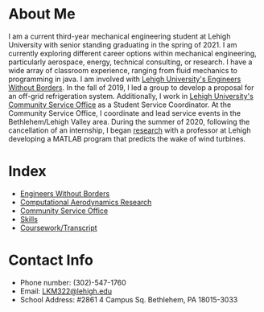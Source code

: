 


# About Me

I am a current third-year mechanical engineering student at Lehigh University with senior standing graduating in the spring of 2021. I am currently exploring different career options within mechanical engineering, particularly aerospace, energy, technical consulting, or research. I have a wide array of classroom experience, ranging from fluid mechanics to programming in java. I am involved with [Lehigh University's Engineers Without Borders](https://liam-magargal.github.io/Engineers-Without-Borders/). In the fall of 2019, I led a group to develop a proposal for an off-grid refrigeration system. Additionally, I work in [Lehigh University's Community Service Office](https://liam-magargal.github.io/Community-Service-Office/) as a Student Service Coordinator. At the Community Service Office, I coordinate and lead service events in the Bethlehem/Lehigh Valley area. During the summer of 2020, following the cancellation of an internship, I began [research](https://liam-magargal.github.io/Computational-Aerodynamics-Research/) with a professor at Lehigh developing a MATLAB program that predicts the wake of wind turbines.

# Index
* [Engineers Without Borders](https://liam-magargal.github.io/Engineers-Without-Borders/)
* [Computational Aerodynamics Research](https://liam-magargal.github.io/Computational-Aerodynamics-Research/)
* [Community Service Office](https://liam-magargal.github.io/Community-Service-Office/)
* [Skills](https://liam-magargal.github.io/Skills/)
* [Coursework/Transcript](https://liam-magargal.github.io/Coursework/)

# Contact Info
* Phone number: (302)-547-1760
* Email: LKM322@lehigh.edu
* School Address: #2861 4 Campus Sq. Bethlehem, PA 18015-3033

